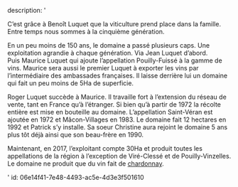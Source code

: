 description: '<p>C’est grâce à Benoît Luquet que la viticulture prend place dans la famille. Entre temps nous sommes à la cinquième génération.&nbsp;</p><p>En un peu moins de 150 ans, le domaine a passé plusieurs caps. Une exploitation agrandie à chaque génération. Via Jean Luquet d’abord.<br>Puis Maurice Luquet qui ajoute l’appellation Pouilly-Fuissé à la gamme de vins. Maurice sera aussi le premier Luquet à exporter les vins par l’intermédiaire des ambassades françaises. Il laisse derrière lui un domaine qui fait un peu moins de 5Ha de superficie.</p><p>Roger Luquet succède à Maurice. Il travaille fort à l’extension du réseau de vente, tant en France qu’à l’étranger. Si bien qu’à partir de 1972 la récolte entière est mise en bouteille au domaine. L’appellation Saint-Véran est ajoutée en 1972 et Mâcon-Villages en 1983. Le domaine fait 12 hectares en 1992 et Patrick s’y installe. Sa soeur Christine aura rejoint le domaine 5 ans plus tôt déjà ainsi que son beau-frère en 1990.</p><p>Maintenant, en 2017, l’exploitant compte 30Ha et produit toutes les appellations de la région à l’exception de Viré-Clessé et de Pouilly-Vinzelles. Le domaine ne produit que du vin fait de&nbsp;<a href="https://www.levipe.be/grape/chardonnay/">chardonnay</a>.</p>'
id: 06e14f41-7e48-4493-ac5e-4d3e3f501610
